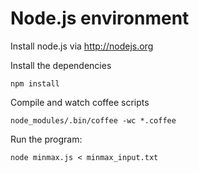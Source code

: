# Node.js environment

Install node.js via http://nodejs.org

Install the dependencies

    npm install

Compile and watch coffee scripts

    node_modules/.bin/coffee -wc *.coffee

Run the program:

    node minmax.js < minmax_input.txt